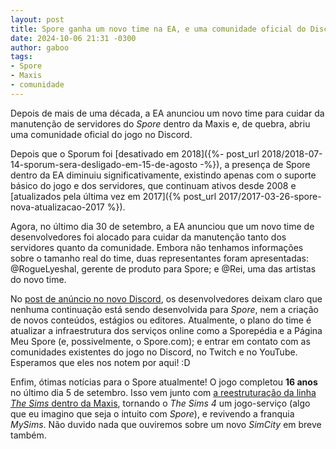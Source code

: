 ```yaml
---
layout: post
title: Spore ganha um novo time na EA, e uma comunidade oficial do Discord
date: 2024-10-06 21:31 -0300
author: gaboo
tags:
- Spore
- Maxis
- comunidade
---
```

Depois de mais de uma década, a EA anunciou um novo time para cuidar da manutenção de servidores do _Spore_ dentro da Maxis e, de quebra, abriu uma comunidade oficial do jogo no Discord.

Depois que o Sporum foi [desativado em 2018]({%- post_url 2018/2018-07-14-sporum-sera-desligado-em-15-de-agosto -%}), a presença de Spore dentro da EA diminuiu significativamente, existindo apenas com o suporte básico do jogo e dos servidores, que continuam ativos desde 2008 e [atualizados pela última vez em 2017]({% post_url 2017/2017-03-26-spore-nova-atualizacao-2017 %}).

Agora, no último dia 30 de setembro, a EA anunciou que um novo time de desenvolvedores foi alocado para cuidar da manutenção tanto dos servidores quanto da comunidade. Embora não tenhamos informações sobre o tamanho real do time, duas representantes foram apresentadas: @RogueLyeshal, gerente de produto para Spore; e @Rei, uma das artistas do novo time.

No [post de anúncio no novo Discord](https://discord.com/channels/1283849808548859985/1284224470042673163/1290400869841502250), os desenvolvedores deixam claro que nenhuma continuação está sendo desenvolvida para _Spore_, nem a criação de novos conteúdos, estágios ou editores. Atualmente, o plano do time é atualizar a infraestrutura dos serviços online como a Sporepédia e a Página Meu Spore (e, possivelmente, o Spore.com); e entrar em contato com as comunidades existentes do jogo no Discord, no Twitch e no YouTube. Esperamos que eles nos notem por aqui! :D

Enfim, ótimas notícias para o Spore atualmente! O jogo completou **16 anos** no último dia 5 de setembro. Isso vem junto com [a reestruturação da linha _The Sims_ dentro da Maxis](https://www.ea.com/pt-br/games/the-sims/news/the-future-of-the-sims), tornando o _The Sims 4_ um jogo-serviço (algo que eu imagino que seja o intuito com _Spore_), e revivendo a franquia _MySims_. Não duvido nada que ouviremos sobre um novo _SimCity_ em breve também.
